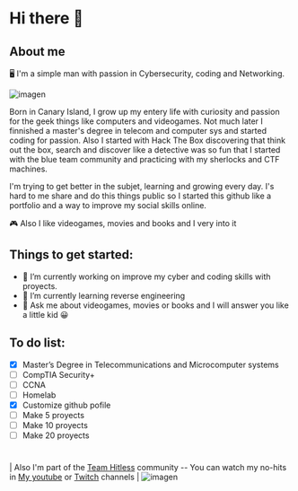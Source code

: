 # Hi there 👋

## About me
🖥️ I'm a simple man with passion in Cybersecurity, coding and Networking.

![imagen](https://external-content.duckduckgo.com/iu/?u=https%3A%2F%2Fmedia.tenor.com%2FDuThn51FjPcAAAAC%2Fnerd-emoji-nerd.gif&f=1&nofb=1&ipt=05a695b27486ed01342e2f21f26cc9763089df02839eb0ee633669178ef148a2&ipo=images)

Born in Canary Island, I grow up my entery life with curiosity and passion for the geek things like computers and videogames. Not much later I finnished a master's degree in telecom and computer sys and started coding for passion.
Also I started with Hack The Box discovering that think out the box, search and discover like a detective was so fun that I started with the blue team community and practicing with my sherlocks and CTF machines.

I'm trying to get better in the subjet, learning and growing every day. 
I's hard to me share and do this things public so I started this github like a portfolio and a way to improve my social skills online.

🎮 Also I like videogames, movies and books and I very into it


## Things to get started:

- 🔭 I’m currently working on improve my cyber and coding skills with proyects.
- 🌱 I’m currently learning reverse engineering
- 💬 Ask me about videogames, movies or books and I will answer you like a little kid 😀

## To do list:  
- [x] Master’s Degree in Telecommunications and Microcomputer systems
- [ ] CompTIA Security+
- [ ] CCNA
- [ ] Homelab
- [x] Customize github pofile
- [ ] Make 5 proyects
- [ ] Make 10 proyects
- [ ] Make 20 proyects

#

| Also I'm part of the [Team Hitless](https://www.teamhitless.com/) community -- You can watch my no-hits in [My youtube](https://www.youtube.com/@mista4_) or [Twitch](https://www.twitch.tv/mista4_) channels |
![imagen](https://github.com/user-attachments/assets/e0bc0878-a0e2-4bcc-88df-78e51f2edb09)
